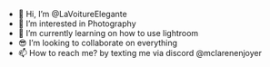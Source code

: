 - 👋 Hi, I’m @LaVoitureElegante
- 📸 I’m interested in Photography
- 📢 I’m currently learning on how to use lightroom 
- 😎 I’m looking to collaborate on everything
- 📫 How to reach me? by texting me via discord @mclarenenjoyer

